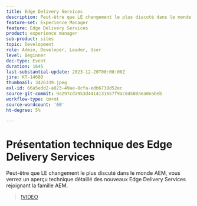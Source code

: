 ```yaml
---
title: Edge Delivery Services
description: Peut-être que LE changement le plus discuté dans le monde AEM, vous verrez un aperçu technique détaillé des nouveaux Edge Delivery Services rejoignant la famille AEM.
feature-set: Experience Manager
feature: Edge Delivery Services
product: experience manager
sub-product: sites
topic: Development
role: Admin, Developer, Leader, User
level: Beginner
doc-type: Event
duration: 1645
last-substantial-update: 2023-12-20T00:00:00Z
jira: KT-14680
thumbnail: 3426339.jpeg
exl-id: 66a5edd2-a023-49ae-8cfa-edb6738d52ec
source-git-commit: 9a297cda953d4414131657f9ac84580aea0eabeb
workflow-type: tm+mt
source-wordcount: '60'
ht-degree: 5%

---
```


# Présentation technique des Edge Delivery Services

Peut-être que LE changement le plus discuté dans le monde AEM, vous verrez un aperçu technique détaillé des nouveaux Edge Delivery Services rejoignant la famille AEM.

>[!VIDEO](https://video.tv.adobe.com/v/3455923/?learn=on&captions=fre_fr)
